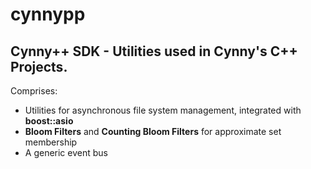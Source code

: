 # cynnypp
## Cynny++ SDK - Utilities used in Cynny's C++ Projects.
Comprises:
- Utilities for asynchronous file system management, integrated with **boost::asio**
- **Bloom Filters** and **Counting Bloom Filters** for approximate set membership
- A generic event bus


